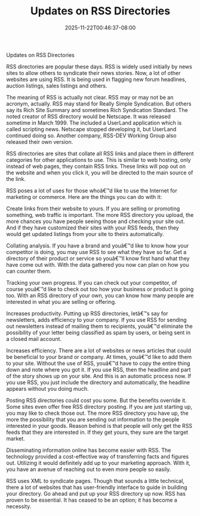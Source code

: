 ﻿---
title: "Updates on RSS Directories"
date: 2025-11-22T00:46:37-08:00
description: "10 rss articles Tips for Web Success"
featured_image: "/images/10 rss articles.jpg"
tags: ["10 rss articles"]
---

Updates on RSS Directories 

RSS directories are popular these days. RSS is widely used initially by news sites to allow others to syndicate their news stories. Now, a lot of other websites are using RSS. It is being used in flagging new forum headlines, auction listings, sales listings and others. 

The meaning of RSS is actually not clear. RSS may or may not be an acronym, actually. RSS may stand for Really Simple Syndication. But others say its Rich Site Summary and sometimes Rich Syndication Standard. The noted creator of RSS directory would be Netscape. It was released sometime in March 1999. The included a UserLand application which is called scripting news. Netscape stopped developing it, but UserLand continued doing so. Another company, RSS-DEV Working Group also released their own version.

RSS directories are sites that collate all RSS links and place them in different categories for other applications to use. This is similar to web hosting, only instead of web pages, they contain RSS links. These links will pop out on the website and when you click it, you will be directed to the main source of the link.  

RSS poses a lot of uses for those whoâ€™d like to use the Internet for marketing or commerce. Here are the things you can do with it:

Create links from their website to yours. 
If you are selling or promoting something, web traffic is important. The more RSS directory you upload, the more chances you have people seeing those and checking your site out. And if they have customized their sites with your RSS feeds, then they would get updated listings from your site to theirs automatically. 

Collating analysis. 
If you have a brand and youâ€™d like to know how your competitor is doing, you may use RSS to see what they have so far. Get a directory of their product or service so youâ€™ll know first hand what they have come out with. With the data gathered you now can plan on how you can counter them.

Tracking your own progress. If you can check out your competitor, of course youâ€™d like to check out too how your business or product is going too. With an RSS directory of your own, you can know how many people are interested in what you are selling or offering. 

Increases productivity. 
Putting up RSS directories, letâ€™s say for newsletters, adds efficiency to your company. If you use RSS for sending out newsletters instead of mailing them to recipients, youâ€™d eliminate the possibility of your letter being classified as spam by users, or being sent in a closed mail account. 

Increases efficiency.
There are a lot of websites or news articles that could be beneficial to your brand or company. At times, youâ€™d like to add them to your site. Without the use of RSS, youâ€™d have to copy the entire thing down and note where you got it. If you use RSS, then the headline and part of the story shows up on your site. And this is an automatic process now. If you use RSS, you just include the directory and automatically, the headline appears without you doing much. 

Posting RSS directories could cost you some. But the benefits override it. Some sites even offer free RSS directory posting. If you are just starting up, you may like to check those out. The more RSS directory you have up, the more the possibility that you are sending out information to the people interested in your goods. Reason behind is that people will only get the RSS feeds that they are interested in. If they get yours, they sure are the target market. 

Disseminating information online has become easier with RSS. The technology provided a cost-effective way of transferring facts and figures out. Utilizing it would definitely add up to your marketing approach. With it, you have an avenue of reaching out to even more people so easily. 

RSS uses XML to syndicate pages. Though that sounds a little technical, there a lot of websites that has user-friendly interface to guide in building your directory. Go ahead and put up your RSS directory up now. RSS has proven to be essential. It has ceased to be an option; it has become a necessity. 






